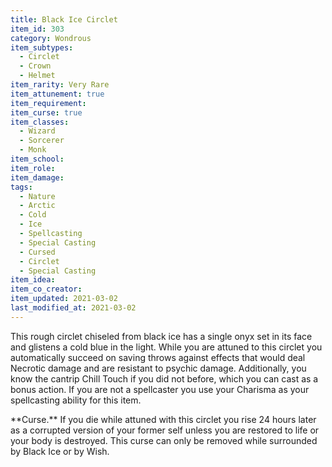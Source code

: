 ```yaml
---
title: Black Ice Circlet
item_id: 303
category: Wondrous
item_subtypes: 
  - Circlet
  - Crown
  - Helmet
item_rarity: Very Rare
item_attunement: true
item_requirement: 
item_curse: true
item_classes: 
  - Wizard
  - Sorcerer
  - Monk
item_school: 
item_role: 
item_damage: 
tags:
  - Nature
  - Arctic
  - Cold
  - Ice
  - Spellcasting
  - Special Casting
  - Cursed
  - Circlet
  - Special Casting
item_idea: 
item_co_creator: 
item_updated: 2021-03-02
last_modified_at: 2021-03-02
---
```


This rough circlet chiseled from black ice has a single onyx set in its face and glistens a cold blue in the light. While you are attuned to this circlet you automatically succeed on saving throws against effects that would deal Necrotic damage and are resistant to psychic damage. Additionally, you know the cantrip <magic-spell>Chill Touch</magic-spell> if you did not before, which you can cast as a bonus action. If you are not a spellcaster you use your Charisma as your spellcasting ability for this item.  
<div class="curse">
**Curse.** If you die while attuned with this circlet you rise 24 hours later as a corrupted version of your former self unless you are restored to life or your body is destroyed. This curse can only be removed while surrounded by Black Ice or by <magic-spell>Wish</magic-spell>.
</div>
